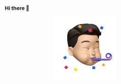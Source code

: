 ### Hi there 👋

<p align="center">
  <img src="https://github.com/Tony-j77/Tony-j77/blob/main/Tony1.png" width="200" height="auto" title="hover text">
</p>
